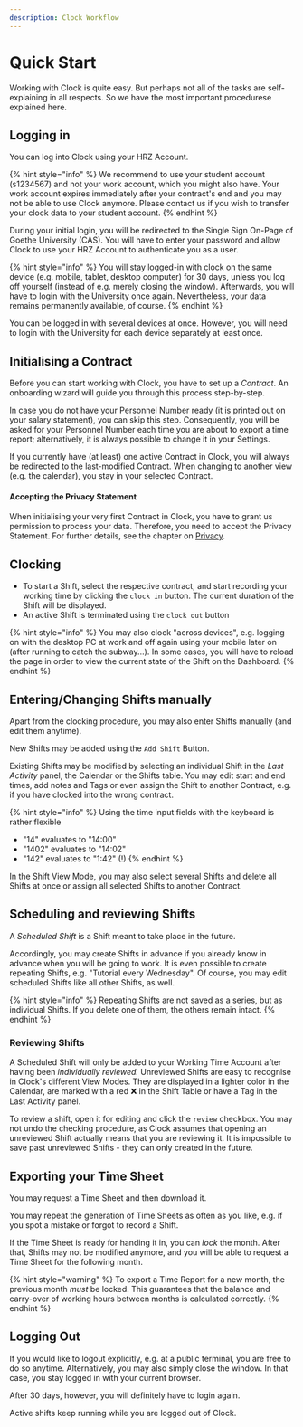 ```yaml
---
description: Clock Workflow
---
```


# Quick Start

Working with Clock is quite easy. But perhaps not all of the tasks are self-explaining in all respects. So we have the most important procedurese explained here.

## Logging in

You can log into Clock using your HRZ Account.

{% hint style="info" %}
We recommend to use your student account \(s1234567\) and not your work account, which you might also have. Your work account expires immediately after your contract's end and you may not be able to use Clock anymore. Please contact us if you wish to transfer your clock data to your student account.
{% endhint %}

During your initial login, you will be redirected to the Single Sign On-Page of Goethe University \(CAS\). You will have to enter your password and allow Clock to use your HRZ Account to authenticate you as a user.

{% hint style="info" %}
You will stay logged-in with clock on the same device \(e.g. mobile, tablet, desktop computer\) for 30 days, unless you log off yourself \(instead of e.g. merely closing the window\). Afterwards, you will have to login with the University once again. Nevertheless, your data remains permanently available, of course.
{% endhint %}

You can be logged in with several devices at once. However, you will need to login with the University for each device separately at least once.

## Initialising a Contract

Before you can start working with Clock, you have to set up a _Contract_. An onboarding wizard will guide you through this process step-by-step.

In case you do not have your Personnel Number ready \(it is printed out on your salary statement\), you can skip this step. Consequently, you will be asked for your Personnel Number each time you are about to export a time report; alternatively, it is always possible to change it in your Settings.

If you currently have \(at least\) one active Contract in Clock, you will always be redirected to the last-modified Contract. When changing to another view \(e.g. the calendar\), you stay in your selected Contract.

#### Accepting the Privacy Statement

When initialising your very first Contract in Clock, you have to grant us permission to process your data. Therefore, you need to accept the Privacy Statement. For further details, see the chapter on [Privacy](privacy.md).

## Clocking

* To start a Shift, select the respective contract, and start recording your working time by clicking the `clock in` button. The current duration of the Shift will be displayed.
* An active Shift is terminated using the `clock out` button

{% hint style="info" %}
You may also clock "across devices", e.g. logging on with the desktop PC at work and off again using your mobile later on \(after running to catch the subway...\). In some cases, you will have to reload the page in order to view the current state of the Shift on the Dashboard.
{% endhint %}

## Entering/Changing Shifts manually

Apart from the clocking procedure, you may also enter Shifts manually \(and edit them anytime\).

New Shifts may be added using the `Add Shift` Button.

Existing Shifts may be modified by selecting an individual Shift in the _Last Activity_ panel, the Calendar or the Shifts table. You may edit start and end times, add notes and Tags or even assign the Shift to another Contract, e.g. if you have clocked into the wrong contract.

{% hint style="info" %}
Using the time input fields with the keyboard is rather flexible

* "14" evaluates to "14:00"
* "1402" evaluates to "14:02"
* "142" evaluates to "1:42" \(!\)
{% endhint %}

In the Shift View Mode, you may also select several Shifts and delete all Shifts at once or assign all selected Shifts to another Contract.

## Scheduling and reviewing Shifts

A _Scheduled Shift_ is a Shift meant to take place in the future.

Accordingly, you may create Shifts in advance if you already know in advance when you will be going to work. It is even possible to create repeating Shifts, e.g. "Tutorial every Wednesday". Of course, you may edit scheduled Shifts like all other Shifts, as well.

{% hint style="info" %}
Repeating Shifts are not saved as a series, but as individual Shifts. If you delete one of them, the others remain intact.
{% endhint %}

### Reviewing Shifts

A Scheduled Shift will only be added to your Working Time Account after having been _individually reviewed._ Unreviewed Shifts are easy to recognise in Clock's different View Modes. They are displayed in a lighter color in the Calendar, are marked with a red ❌ in the Shift Table or have a Tag in the Last Activity panel.

To review a shift, open it for editing and click the `review` checkbox. You may not undo the checking procedure, as Clock assumes that opening an unreviewed Shift actually means that you are reviewing it. It is impossible to save past unreviewed Shifts - they can only created in the future.

## Exporting your Time Sheet

You may request a Time Sheet and then download it.

You may repeat the generation of Time Sheets as often as you like, e.g. if you spot a mistake or forgot to record a Shift.

If the Time Sheet is ready for handing it in, you can _lock_ the month. After that, Shifts may not be modified anymore, and you will be able to request a Time Sheet for the following month.

{% hint style="warning" %}
To export a Time Report for a new month, the previous month _must_ be locked. This guarantees that the balance and carry-over of working hours between months is calculated correctly.
{% endhint %}

## Logging Out

If you would like to logout explicitly, e.g. at a public terminal, you are free to do so anytime. Alternatively, you may also simply close the window. In that case, you stay logged in with your current browser.

After 30 days, however, you will definitely have to login again.

Active shifts keep running while you are logged out of Clock.

